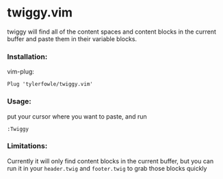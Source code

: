 # twiggy.vim

twiggy will find all of the content spaces and content blocks in the current
buffer and paste them in their variable blocks.


### Installation:

vim-plug:
```
Plug 'tylerfowle/twiggy.vim'
```


### Usage:

put your cursor where you want to paste, and run
```
:Twiggy
```

### Limitations:

Currently it will only find content blocks in the current buffer, but you can
run it in your `header.twig` and `footer.twig` to grab those blocks quickly
